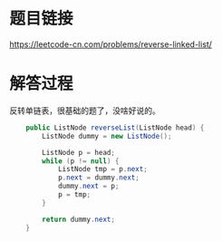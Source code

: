 # 题目链接
https://leetcode-cn.com/problems/reverse-linked-list/

# 解答过程
反转单链表，很基础的题了，没啥好说的。

```java
	public ListNode reverseList(ListNode head) {
		ListNode dummy = new ListNode();

		ListNode p = head;
		while (p != null) {
			ListNode tmp = p.next;
			p.next = dummy.next;
			dummy.next = p;
			p = tmp;
		}

		return dummy.next;
	}
```
